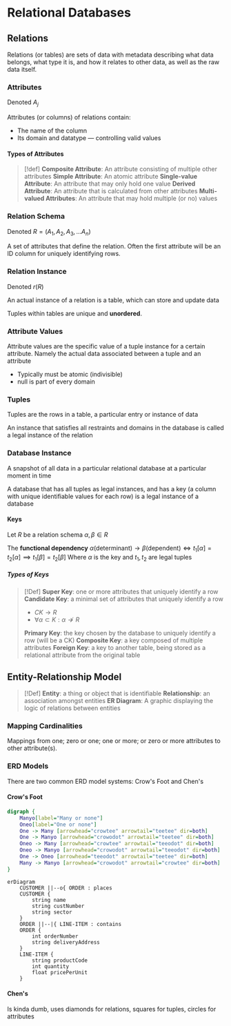 # Relational Databases

## Relations

Relations (or tables) are sets of data with metadata describing what data belongs, what type it is, and how it relates to other data, as well as the raw data itself.

### Attributes

Denoted $A_j$

Attributes (or columns) of relations contain:
- The name of the column
- Its domain and datatype — controlling valid values

#### Types of Attributes

> [!def]
> **Composite Attribute**: An attribute consisting of multiple other attributes
> **Simple Attribute**: An atomic attribute
> **Single-value Attribute**: An attribute that may only hold one value
> **Derived Attribute**: An attribute that is calculated from other attributes
> **Multi-valued Attributes**: An attribute that may hold multiple (or no) values

### Relation Schema

Denoted $R=(A_{1}, A_{2}, A_{3}, ... A_{n})$

A set of attributes that define the relation. Often the first attribute will be an ID column for uniquely identifying rows.

### Relation Instance

Denoted $r(R)$

An actual instance of a relation is a table, which can store and update data

Tuples within tables are unique and **unordered**.

### Attribute Values

Attribute values are the specific value of a tuple instance for a certain attribute. Namely the actual data associated between a tuple and an attribute

- Typically must be atomic (indivisible)
- null is part of every domain
### Tuples

Tuples are the rows in a table, a particular entry or instance of data

An instance that satisfies all restraints and domains in the database is called a legal instance of the relation

### Database Instance

A snapshot of all data in a particular relational database at a particular moment in time

A database that has all tuples as legal instances, and has a key (a column with unique identifiable values for each row) is a legal instance of a database

#### Keys

Let $R$ be a relation schema
$\alpha, \beta\in R$

The **functional dependency**
$\alpha(\text{determinant})\to\beta(\text{dependent})\iff t_1[\alpha]=t_2[\alpha]\implies t_1[\beta]=t_2[\beta]$
Where $\alpha$ is the key and $t_1,t_2$ are legal tuples

##### Types of Keys

> [!Def]
> **Super Key**: one or more attributes that uniquely identify a row
> **Candidate Key**: a minimal set of attributes that uniquely identify a row
> - $CK\to R$
> - $\forall \alpha\subset K:\alpha\not\to R$
> 
> **Primary Key**: the key chosen by the database to uniquely identify a row (will be a CK)
> **Composite Key**: a key composed of multiple attributes
> **Foreign Key**: a key to another table, being stored as a relational attribute from the original table

## Entity-Relationship Model

> [!Def]
> **Entity**: a thing or object that is identifiable
> **Relationship**: an association amongst entities
> **ER Diagram**: A graphic displaying the logic of relations between entities

### Mapping Cardinalities

Mappings from one; zero or one; one or more; or zero or more attributes to other attribute(s).

### ERD Models

There are two common ERD model systems: Crow's Foot and Chen's

#### Crow's Foot

```dot
digraph {
	Manyo[label="Many or none"]
	Oneo[label="One or none"]
	One -> Many [arrowhead="crowtee" arrowtail="teetee" dir=both]
	One -> Manyo [arrowhead="crowodot" arrowtail="teetee" dir=both]
	Oneo -> Many [arrowhead="crowtee" arrowtail="teeodot" dir=both]
	Oneo -> Manyo [arrowhead="crowodot" arrowtail="teeodot" dir=both]
	One -> Oneo [arrowhead="teeodot" arrowtail="teetee" dir=both]
	Many -> Manyo [arrowhead="crowodot" arrowtail="crowtee" dir=both]
}
```

```mermaid
erDiagram
    CUSTOMER ||--o{ ORDER : places
    CUSTOMER {
        string name
        string custNumber
        string sector
    }
    ORDER ||--|{ LINE-ITEM : contains
    ORDER {
        int orderNumber
        string deliveryAddress
    }
    LINE-ITEM {
        string productCode
        int quantity
        float pricePerUnit
    }
```

#### Chen's

Is kinda dumb, uses diamonds for relations, squares for tuples, circles for attributes

